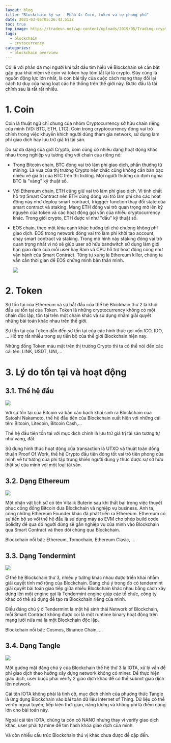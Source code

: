 ```yaml
---
layout: blog
title: "Blockchain ký sự - Phần 4: Coin, token và sự phong phú"
date: 2021-03-05T05:26:43.513Z
toc: true
top_image: https://tradevn.net/wp-content/uploads/2019/05/Trading-cryptocurrency.jpg
tags:
  - blockchain
  - crytocurrency
categories:
  - blockchain overview
---
```

Có lẽ với phần đa mọi người khi bắt đầu tìm hiểu về Blockchain sẽ cần bắt gặp qua khái niệm về coin và token hay tóm tắt lại là crypto. Đây cũng là nguồn động lực lớn nhất, là con bài tẩy của cuộc cách mạng thay đổi lại cách tư duy của hàng loạt các hệ thống trên thế giới này. Bước đầu là tài chính sau là rất rất nhiều.
<!-- more -->
# 1. Coin

Coin là thuật ngữ chỉ chung của nhóm Cryptocurrency sở hữu chain riêng của mình (VD: BTC, ETH, LTC). Coin trong cryptocurrency đóng vai trò chính trong việc khuyến khích người dùng tham gia network, sử dụng làm phí giao dịch hay lưu trữ giá trị tài sản.

Do sự đa dạng của giới Crypto, coin cũng có nhiều dạng hoạt động khác nhau trong nghiệp vụ tương ứng với chain của riêng nó:

* Trong Bitcoin chain, BTC đóng vai trò làm phí giao dịch, phần thưởng từ mining. Là vua của thị trường Crypto nên chắc cũng không cần bàn bạc nhiều về giá trị của BTC trên thị trường. Mọi người thường có định nghĩa BTC là "vàng" kỹ thuật số.
* Với Ethereum chain, ETH cũng giữ vai trò làm phí giao dịch. Vì tính chất hỗ trợ Smart Contract nên ETH cũng đóng vai trò làm phí cho các hoạt động này như deploy smart contract, triggger function thay đổi state của smart contract và staking. Mạng ETH đóng vai trò quan trọng mở lên kỷ nguyên của token và các hoạt động gọi vốn của nhiều cryptocurrency khác. Trong giới crypto, ETH được ví như "dầu" kỹ thuật số.
* EOS chain, theo một khía cạnh khác hướng tới chủ chương không phí giao dịch. EOS trong network đóng vai trò làm phí khởi tạo account, chạy smart contract và staking. Trong mô hình này staking đóng vai trò quan trọng nhất vì nó sẽ giúp user sở hữu bandwitch sử dụng làm giới hạn giao dịch của mỗi user hay Ram và CPU hỗ trợ hoạt động cũng như vận hành của Smart Contract. Từng tự xưng là Ethereum killer, chúng ta vẫn cần thời gian để EOS chứng minh bản thân mình.

  ![](https://s3-ap-southeast-1.amazonaws.com/cs-public-uploads-prod/c66e3a95-348b-485d-a6d8-2ecad33211db)

# 2. Token

Sự tồn tại của Ethereum và sự bắt đầu của thế hệ Blockhain thứ 2 là khởi đầu sự tồn tại của Token. Token là những cryptocurrency không có một chain độc lập, tồn tại trên một chain khác và sử dụng nhằm giải quyết những bài toán khác nhau trên thế giới. 

Sự tồn tại của Token dẫn đến sự tồn tại của các hình thức gọi vốn ICO, IDO, ... Hỗ trợ rất nhiều trong sự tiến bộ của thế giới Blockchain hiện nay.

Những đồng Token máu mặt trên thị trường Crypto thì ta có thể nói đến các cái tên: LINK, USDT, UNI,...

# 3. Lý do tồn tại và hoạt động

## 3.1. Thế hệ đầu

![](https://miro.medium.com/max/2800/0*YV2B7aEwobCwQJ3T.jpg)

Với sự tồn tại của Bitcoin và bản cáo bạch khai sinh ra Blockchain của Satoshi Nakamoto, thế hệ đầu tiên của Blockchain xuất hiện với những cái tên: Bitcoin, Litecoin, Bitcoin Cash,...

Thế hệ đầu tiên tồn tại với mục đích chính là lưu trữ giá trị tài sản tương tự như vàng, đất.

Sử dụng hình thức hoạt động của transaction là UTXO và thuật toán đồng thuận Proof Of Work, thế hệ Crypto đầu tiên đóng tốt vai trò tiên phong của mình về tư tưởng của phi tập trung khiến người dùng ý thức được sự sở hữu thật sự của mình với một loại tài sản.

## 3.2. Dạng Ethereum

![](https://miro.medium.com/max/2410/1*xIzdc_FVszgB3cCaqMd5ZQ.png)

Một nhân vật lịch sử có tên Vitalik Buterin sau khi thất bại trong việc thuyết phục cồng đồng Bitcoin đưa Blockchain và nghiệp vụ business. Anh ta, cùng những Ethereum Founder khác đã phát triển ra Ethereum.
Ethereum có sự tiến bộ so với thế hệ đầu là sử dụng máy ảo EVM cho phép build code Solidity để qua đó người dùng sẽ gắn nghiệp vụ của mình vào Blockchain qua Smart Contract và theo dõi chúng qua Blockchain.

Blockchain nổi bật: Ethereum, Tomochain, Ethereum Clasic, ...

## 3.3. Dạng Tendermint

![](https://tendermint.com/og-image.png)

Ở thế hệ Blockchain thứ 3, nhiều ý tưởng khác nhau được triển khai nhằm giải quyết tính mở rộng của Blockchain. Đáng chú ý trong đó có tendermint giải quyết bài toán giao tiếp giữa nhiều Blockchain khác nhau bằng cách xây dựng lên một engine gọi là Tendermint engine giúp các tổ chức, công ty khác có thể sử dụng để tạo ra Blockchain riêng của mình.

Điều đáng chú ý ở Tendermint là một hệ sinh thái Network of Blockchain, mỗi Smart Contract không được coi là một runtime binary hoạt động trên mạng lưới nữa mà là một Blockchain độc lập.

Blockchain nổi bật: Cosmos, Binance Chain, ...

## 3.4. Dạng Tangle

![](http://blog.iota.org/content/images/uploads/2020/12/1-FT_UG7KCcvpnZx0K_WeukA.jpeg)

Một gương mặt đáng chú ý của Blockchain thế hệ thứ 3 là IOTA, xử lý vấn đề phí giao dịch theo hướng xây dựng network không có miner. Để thực hiện giao dịch, user buộc phải verify 2 giao dịch khác để có thể submit giao dịch lên network.

Cái tên IOTA không phải là tình cờ, mục đích chính của phương thức Tangle là ứng dụng Blockchain vào bài toán dữ liệu Internet of Thing. Dữ liệu có thể verify ngoại tuyến, tiếp kiện thời gian, năng lượng và không phí là điểm cộng lớn cho bài toán này.

Ngoài cái tên IOTA, chúng ta còn có NANO nhưng thay vì verify giao dịch khác, user phải tự mine để tìm hash khóa giao dịch của mình.

Và còn nhiều cấu trúc Blockchain thú vị khác chưa được đề cập đến.